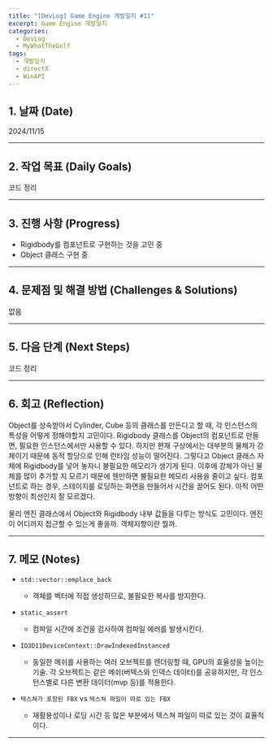 ```yaml
---
title: "[DevLog] Game Engine 개발일지 #11"
excerpt: Game Engine 개발일지
categories:
  - DevLog
  - MyWhatTheGolf
tags:
  - 개발일지
  - directX
  - WinAPI
---
```

## 1. 날짜 (Date)

2024/11/15

---

## 2. 작업 목표 (Daily Goals)

코드 정리

---

## 3. 진행 사항 (Progress)

- Rigidbody를 컴포넌트로 구현하는 것을 고민 중
- Object 클래스 구현 중

---

## 4. 문제점 및 해결 방법 (Challenges & Solutions)

없음

---

## 5. 다음 단계 (Next Steps)

코드 정리

---

## 6. 회고 (Reflection)

Object를 상속받아서 Cylinder, Cube 등의 클래스를 만든다고 할 때, 각 인스턴스의 특성을 어떻게 정해야할지 고민이다. Rigidbody 클래스를 Object의 컴포넌트로 만들면, 필요한 인스턴스에서만 사용할 수 있다. 하지만 현재 구상에서는 대부분의 물체가 강체이기 때문에 동적 할당으로 인해 런타임 성능이 떨어진다. 그렇다고 Object 클래스 자체에 Rigidbody를 넣어 놓자니 불필요한 메모리가 생기게 된다. 이후에 강체가 아닌 물체를 많이 추가할 지 모르기 때문에 웬만하면 불필요한 메모리 사용을 줄이고 싶다. 컴포넌트로 하는 경우, 스테이지를 로딩하는 화면을 만들어서 시간을 끌어도 된다. 아직 어떤 방향이 최선인지 잘 모르겠다.

물리 엔진 클래스에서 Object와 Rigidbody 내부 값들을 다루는 방식도 고민이다. 엔진이 어디까지 접근할 수 있는게 좋을까. 객체지향이란 뭘까.

---

## 7. 메모 (Notes)

- `std::vector::emplace_back`
	- 객체를 벡터에 직접 생성하므로, 불필요한 복사를 방지한다.

- `static_assert`
	- 컴파일 시간에 조건을 검사하여 컴파일 에러를 발생시킨다.

- `ID3D11DeviceContext::DrawIndexedInstanced`
	- 동일한 메쉬를 사용하는 여러 오브젝트를 렌더링할 때, GPU의 효율성을 높이는 기술. 각 오브젝트는 같은 메쉬(버텍스와 인덱스 데이터)를 공유하지만, 각 인스턴스별로 다른 변환 데이터(mvp 등)를 적용한다.

- `텍스쳐가 포함된 FBX` vs `텍스쳐 파일이 따로 있는 FBX`
	- 재활용성이나 로딩 시간 등 많은 부분에서 텍스쳐 파일이 따로 있는 것이 효율적이다.

---

